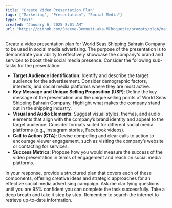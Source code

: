 ```yaml
---
title: "Create Video Presentation Plan"
tags: ["Marketing", "Presentation", "Social Media"]
type: "text"
created: "January 6, 2025 8:01 AM"
url: "https://github.com/Steeve-Bennett-aka-MChoquette/prompts/blob/main/create_video_presentation_plan.md"
---
```


Create a video presentation plan for World Seas Shipping Bahrain Company to be used in social media advertising. The purpose of the presentation is to demonstrate your ability to effectively showcase the company's brand and services to boost their social media presence. Consider the following sub-tasks for the presentation:

- **Target Audience Identification**: Identify and describe the target audience for the advertisement. Consider demographic factors, interests, and social media platforms where they are most active.
- **Key Message and Unique Selling Proposition (USP)**: Define the key message of the presentation and the unique selling points of World Seas Shipping Bahrain Company. Highlight what makes the company stand out in the shipping industry.
- **Visual and Audio Elements**: Suggest visual styles, themes, and audio elements that align with the company’s brand identity and appeal to the target audience. Consider formats suited for different social media platforms (e.g., Instagram stories, Facebook videos).
- **Call to Action (CTA)**: Devise compelling and clear calls to action to encourage viewer engagement, such as visiting the company’s website or contacting for services.
- **Success Metrics**: Propose how you would measure the success of the video presentation in terms of engagement and reach on social media platforms.
  
In your response, provide a structured plan that covers each of these components, offering creative ideas and strategic approaches for an effective social media advertising campaign. Ask me clarifying questions until you are 95% confident you can complete the task successfully. Take a deep breath and take it step by step. Remember to search the internet to retrieve up-to-date information.